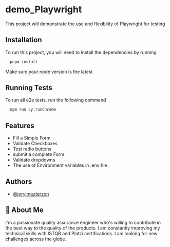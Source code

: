 # demo_Playwright

This project will demonstrate the use and flexibility of Playwright for testing

## Installation

To run this project, you will need to install the dependencies by running

```bash
  pnpm install
```

Make sure your node version is the latest

## Running Tests

To run all e2e tests, run the following command

```bash
  npm run cy:runChrome
```

## Features

- Fill a Simple Form
- Validate Checkboxes
- Test radio buttons
- submit a complete Form
- Validate dropdowns
- The use of Environment variables in .env file

## Authors

- [@joryimazterzon](https://github.com/joryimazterzon)

## 🚀 About Me

I'm a passionate quality assurance engineer who's willing to contribute in the best way to the quality of the products. I am constantly improving my technical skills with ISTQB and Platzi certifications.
I am looking for new challenges across the globe.
